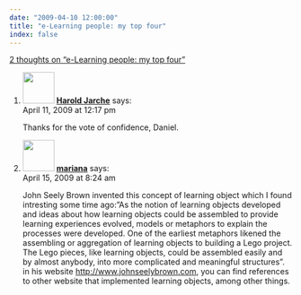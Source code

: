 ```yaml
---
date: "2009-04-10 12:00:00"
title: "e-Learning people: my top four"
index: false
---
```


[2 thoughts on &ldquo;e-Learning people: my top four&rdquo;](/lemire/blog/2009/04-10-e-learning-people-my-top-four)

<ol class="comment-list">
<li id="comment-50865" class="comment even thread-even depth-1">
<div class="comment-author vcard">
<img alt src="https://secure.gravatar.com/avatar/d34d11f79485215694a6d841110c0537?s=56&#038;d=mm&#038;r=g" srcset="https://secure.gravatar.com/avatar/d34d11f79485215694a6d841110c0537?s=112&#038;d=mm&#038;r=g 2x" class="avatar avatar-56 photo" height="56" width="56" decoding="async" /> <b class="fn"><a href="http://jarche.com/" class="url" rel="ugc external nofollow">Harold Jarche</a></b> <span class="says">says:</span> </div>
<div class="comment-metadata"><time datetime="2009-04-11T12:17:11+00:00">April 11, 2009 at 12:17 pm</time></a> </div>
<div class="comment-content">
<p>Thanks for the vote of confidence, Daniel.</p>
</div>
</li>
<li id="comment-50867" class="comment odd alt thread-odd thread-alt depth-1">
<div class="comment-author vcard">
<img alt src="https://secure.gravatar.com/avatar/9ebcb424936c7a6d6eb19bc6607f0f96?s=56&#038;d=mm&#038;r=g" srcset="https://secure.gravatar.com/avatar/9ebcb424936c7a6d6eb19bc6607f0f96?s=112&#038;d=mm&#038;r=g 2x" class="avatar avatar-56 photo" height="56" width="56" decoding="async" /> <b class="fn"><a href="https://singyourownlullaby.blogspot.com" class="url" rel="ugc external nofollow">mariana</a></b> <span class="says">says:</span> </div>
<div class="comment-metadata"><time datetime="2009-04-15T08:24:32+00:00">April 15, 2009 at 8:24 am</time></a> </div>
<div class="comment-content">
<p>John Seely Brown invented this concept of learning object which I found intresting some time ago:&rdquo;As the notion of learning objects developed and ideas about how learning objects could be assembled to provide learning experiences evolved, models or metaphors to explain the processes were developed. One of the earliest metaphors likened the assembling or aggregation of learning objects to building a Lego project. The Lego pieces, like learning objects, could be assembled easily and by almost anybody, into more complicated and meaningful structures&rdquo;. in his website <a href="http://www.johnseelybrown.com" rel="nofollow ugc">http://www.johnseelybrown.com</a>, you can find references to other website that implemented learning objects, among other things.</p>
</div>
</li>
</ol>

